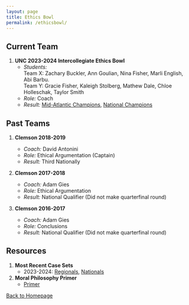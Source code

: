 ```yaml
---
layout: page
title: Ethics Bowl
permalink: /ethicsbowl/
---
```


## Current Team

1. **UNC 2023-2024 Intercollegiate Ethics Bowl**
   - *Students:* <br> Team X: Zachary Buckler, Ann Goulian, Nina Fisher, Marli English, Abi Barbu.  <br> Team Y: Gracie Fisher, Kaleigh Stolberg, Mathew Dale, Chloe Holleschak, Taylor Smith
   - *Role:* Coach
   - *Result:* [Mid-Atlantic Champions](https://alumni.unc.edu/news/unc-wins-ethics-bowl-national-championship/), [National Champions](https://www.unc.edu/posts/2024/03/15/ethics-bowl-team-takes-national-title/) 

   

## Past Teams

1. **Clemson 2018-2019**
   - *Coach:* David Antonini 
   - *Role:* Ethical Argumentation (Captain)
   - *Result:* Third Nationally
     
2. **Clemson 2017-2018**
   - *Coach:* Adam Gies
   - *Role:* Ethical Argumentation 
   - *Result:* National Qualifier (Did not make quarterfinal round) 

3. **Clemson 2016-2017**
   - *Coach:* Adam Gies
   - *Role:* Conclusions
   - *Result:* National Qualifier (Did not make quarterfinal round)
  

## Resources
1. **Most Recent Case Sets**
   - 2023-2024: [Regionals](https://growthzonecmsprodeastus.azureedge.net/sites/36/2023/09/REB-Cases-2023-Final_9_5_2023.pdf), [Nationals](https://growthzonecmsprodeastus.azureedge.net/sites/36/2023/12/2024-APPE-IEB-National-Case-Set-1.pdf)
2. **Moral Philosophy Primer**
   - [Primer](Moral_Primer.pdf)
     
[Back to Homepage](index.md)
   

